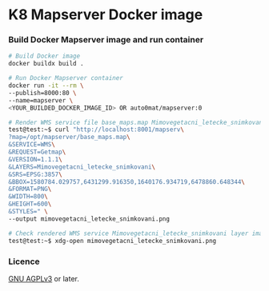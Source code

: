 # K8 Mapserver Docker image

### Build Docker Mapserver image and run container

```bash
# Build Docker image
docker buildx build .

# Run Docker Mapserver container
docker run -it --rm \
--publish=8000:80 \
--name=mapserver \
<YOUR_BUILDED_DOCKER_IMAGE_ID> OR auto0mat/mapserver:0

# Render WMS service file base_maps.map Mimovegetacni_letecke_snimkovani layer image
test@test:~$ curl "http://localhost:8001/mapserv\
?map=/opt/mapserver/base_maps.map\
&SERVICE=WMS\
&REQUEST=Getmap\
&VERSION=1.1.1\
&LAYERS=Mimovegetacni_letecke_snimkovani\
&SRS=EPSG:3857\
&BBOX=1580784.029757,6431299.916350,1640176.934719,6478860.648344\
&FORMAT=PNG\
&WIDTH=800\
&HEIGHT=600\
&STYLES=" \
--output mimovegetacni_letecke_snimkovani.png

# Check rendered WMS service Mimovegetacni_letecke_snimkovani layer image
test@test:~$ xdg-open mimovegetacni_letecke_snimkovani.png
```

### Licence

[GNU AGPLv3](https://www.gnu.org/licenses/agpl-3.0.en.html) or later.
